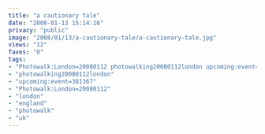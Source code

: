 ```yaml
---
title: "a cautionary tale"
date: "2008-01-13 15:14:16"
privacy: "public"
image: "2008/01/13/a-cautionary-tale/a-cautionary-tale.jpg"
views: "12"
faves: "0"
tags:
- "Photowalk:London=20080112 photowalking20080112london upcoming:event=381367 london england uk Photowalk:London=20080112"
- "photowalking20080112london"
- "upcoming:event=381367"
- "Photowalk:London=20080112"
- "london"
- "england"
- "photowalk"
- "uk"
---
```


